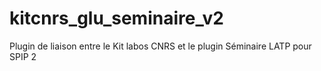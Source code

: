 kitcnrs_glu_seminaire_v2
========================

Plugin de liaison entre le Kit labos CNRS et le plugin Séminaire LATP pour SPIP 2
